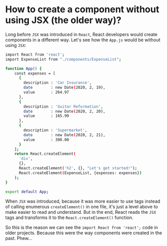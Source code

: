 # How to create a component without using JSX (the older way)?

Long before `JSX` was introduced in `React`, React developers would create components in a different way. Let's see how the `App.js` would be without using `JSX`:

```sh
import React from 'react';
import ExpenseList from "./components/ExpenseList";

function App() {
    const expenses = [
      {
        description : 'Car Insurance',
        date        : new Date(2020, 2, 19),
        value       : 264.97
      },
      {
        description : 'Guitar Reformation',
        date        : new Date(2020, 2, 20),
        value       : 165.99
      },
      {
        description : 'Supermarket',
        date        : new Date(2020, 2, 21),
        value       : 300.00
      }
    ];
    return React.createElement(
      'div',
      {},
      React.createElement('h2', {}, "Let's get started!");
      React.createElement(ExpenseList, {expenses: expenses})
    );
}

export default App;
```

When `JSX` was introduced, because it was more easier to use tags instead of calling enumerous `createElement()` in one file, it's just a level above to make easier to read and understand. But in the end, React reads the `JSX` tags and transforms it to the `React.createElement()` function.

So this is the reason we can see the `import React from 'react';` code in older projects. Because this were the way components were created in the past. Phew...
